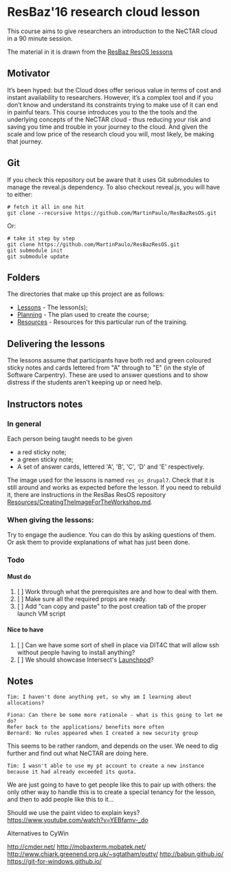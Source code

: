 # ResBaz'16 research cloud lesson

This course aims to give researchers an introduction to the NeCTAR cloud in a 90 minute session.

The material in it is drawn from the [ResBaz ResOS lessons](https://github.com/resbaz/nectar-cloud-lessons) 

## Motivator

It’s been hyped: but the Cloud does offer serious value in terms of cost and instant availability to researchers.
However, it’s a complex tool and if you don’t know and understand its constraints trying to make use of it can end
in painful tears. This course introduces you to the the tools and the underlying concepts of the NeCTAR cloud -
thus reducing your risk and saving you time and trouble in your journey to the cloud. And given the scale and low price 
of the research cloud you will, most likely, be making that journey.

## Git

If you check this repository out be aware that it uses Git submodules to manage the reveal.js dependency.
To also checkout reveal.js, you will have to either:

    # fetch it all in one hit
    git clone --recursive https://github.com/MartinPaulo/ResBazResOS.git

Or:

    # take it step by step
    git clone https://github.com/MartinPaulo/ResBazResOS.git
    git submodule init
    git submodule update

## Folders

The directories that make up this project are as follows:

* [Lessons](Lessons/) - The lesson(s);
* [Planning](Planning/lesson_plan.md) - The plan used to create the course;
* [Resources](Resources/) - Resources for this particular run of the training.

## Delivering the lessons

The lessons assume that participants have both red and green coloured sticky notes and cards lettered from "A" through
to "E" (in the style of Software Carpentry). These are used to answer questions and to show distress if the students
aren't keeping up or need help.

## Instructors notes

### In general

Each person being taught needs to be given 

* a red sticky note;
* a green sticky note;
* A set of answer cards, lettered 'A', 'B', 'C', 'D' and 'E' respectively.

The image used for the lessons is named `res_os_drupal7`. Check that it is still around and works
as expected before the lesson. If you need to rebuild it, there are instructions in the ResBas ResOS repository
[Resources/CreatingTheImageForTheWorkshop.md](https://github.com/resbaz/nectar-cloud-lessons/blob/master/Resources/CreatingTheImageForTheWorkshop.md).

### When giving the lessons:

Try to engage the audience. You can do this by asking questions of them. Or ask them to provide explanations of
what has just been done.

### Todo

#### Must do

1. [ ] Work through what the prerequisites are and how to deal with them.
1. [ ] Make sure all the required props are ready.
1. [ ] Add "can copy and paste" to the post creation tab of the proper launch VM script

#### Nice to have

1. [ ] Can we have some sort of shell in place via DIT4C that will allow ssh without people having to install
       anything?
1. [ ] We should showcase Intersect's [Launchpod](https://launchpod.intersect.org.au/)? 

## Notes

    Tim: I haven't done anything yet, so why am I learning about allocations?

    Fiona: Can there be some more rationale - what is this going to let me do? 
    Refer back to the applications/ benefits more often
    Bernard: No rules appeared when I created a new security group
    
This seems to be rather random, and depends on the user. We need to dig further and find out what NeCTAR are doing here.

    Tim: I wasn't able to use my pt account to create a new instance because it had already exceeded its quota.

We are just going to have to get people like this to pair up with others: the only other way to handle this is
to create a special tenancy for the lesson, and then to add people like this to it...

Should we use the paint video to explain keys? https://www.youtube.com/watch?v=YEBfamv-_do

Alternatives to CyWin

http://cmder.net/
http://mobaxterm.mobatek.net/
http://www.chiark.greenend.org.uk/~sgtatham/putty/
http://babun.github.io/
https://git-for-windows.github.io/
